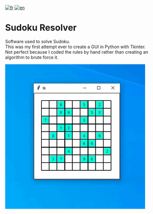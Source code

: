 [![fr](https://img.shields.io/badge/lang-fr-red.svg)](README.md)
[![en](https://img.shields.io/badge/lang-en-blue.svg)](README.en.md)

# Sudoku Resolver
Software used to solve Sudoku. <br>
This was my first attempt ever to create a GUI in Python with Tkinter. <br>
Not perfect because I coded the rules by hand rather than creating an algorithm to brute force it. <br>

![Sudoku-Resolver](sources/Sudoku-Resolver.gif)
